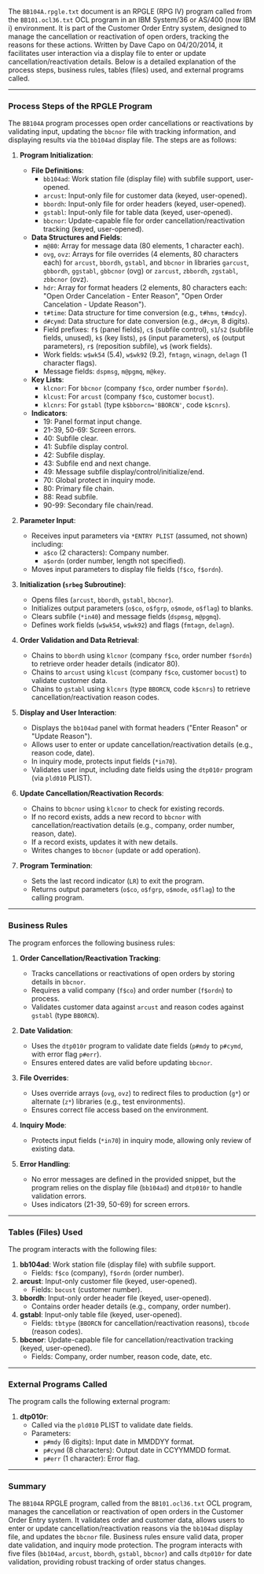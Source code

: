 The `BB104A.rpgle.txt` document is an RPGLE (RPG IV) program called from the `BB101.ocl36.txt` OCL program in an IBM System/36 or AS/400 (now IBM i) environment. It is part of the Customer Order Entry system, designed to manage the cancellation or reactivation of open orders, tracking the reasons for these actions. Written by Dave Capo on 04/20/2014, it facilitates user interaction via a display file to enter or update cancellation/reactivation details. Below is a detailed explanation of the process steps, business rules, tables (files) used, and external programs called.

---

### Process Steps of the RPGLE Program

The `BB104A` program processes open order cancellations or reactivations by validating input, updating the `bbcnor` file with tracking information, and displaying results via the `bb104ad` display file. The steps are as follows:

1. **Program Initialization**:
   - **File Definitions**:
     - `bb104ad`: Work station file (display file) with subfile support, user-opened.
     - `arcust`: Input-only file for customer data (keyed, user-opened).
     - `bbordh`: Input-only file for order headers (keyed, user-opened).
     - `gstabl`: Input-only file for table data (keyed, user-opened).
     - `bbcnor`: Update-capable file for order cancellation/reactivation tracking (keyed, user-opened).
   - **Data Structures and Fields**:
     - `m@80`: Array for message data (80 elements, 1 character each).
     - `ovg`, `ovz`: Arrays for file overrides (4 elements, 80 characters each) for `arcust`, `bbordh`, `gstabl`, and `bbcnor` in libraries `garcust`, `gbbordh`, `ggstabl`, `gbbcnor` (ovg) or `zarcust`, `zbbordh`, `zgstabl`, `zbbcnor` (ovz).
     - `hdr`: Array for format headers (2 elements, 80 characters each: "Open Order Cancelation - Enter Reason", "Open Order Cancelation - Update Reason").
     - `t#time`: Data structure for time conversion (e.g., `t#hms`, `t#mdcy`).
     - `d#cymd`: Data structure for date conversion (e.g., `d#cym`, 8 digits).
     - Field prefixes: `f$` (panel fields), `c$` (subfile control), `s1`/`s2` (subfile fields, unused), `k$` (key lists), `p$` (input parameters), `o$` (output parameters), `r$` (reposition subfile), `w$` (work fields).
     - Work fields: `w$wk54` (5.4), `w$wk92` (9.2), `fmtagn`, `winagn`, `delagn` (1 character flags).
     - Message fields: `dspmsg`, `m@pgmq`, `m@key`.
   - **Key Lists**:
     - `klcnor`: For `bbcnor` (company `f$co`, order number `f$ordn`).
     - `klcust`: For `arcust` (company `f$co`, customer `bocust`).
     - `klcnrs`: For `gstabl` (type `k$bborcn='BBORCN'`, code `k$cnrs`).
   - **Indicators**:
     - 19: Panel format input change.
     - 21-39, 50-69: Screen errors.
     - 40: Subfile clear.
     - 41: Subfile display control.
     - 42: Subfile display.
     - 43: Subfile end and next change.
     - 49: Message subfile display/control/initialize/end.
     - 70: Global protect in inquiry mode.
     - 80: Primary file chain.
     - 88: Read subfile.
     - 90-99: Secondary file chain/read.

2. **Parameter Input**:
   - Receives input parameters via `*ENTRY PLIST` (assumed, not shown) including:
     - `a$co` (2 characters): Company number.
     - `a$ordn` (order number, length not specified).
   - Moves input parameters to display file fields (`f$co`, `f$ordn`).

3. **Initialization (`srbeg` Subroutine)**:
   - Opens files (`arcust`, `bbordh`, `gstabl`, `bbcnor`).
   - Initializes output parameters (`o$co`, `o$fgrp`, `o$mode`, `o$flag`) to blanks.
   - Clears subfile (`*in40`) and message fields (`dspmsg`, `m@pgmq`).
   - Defines work fields (`w$wk54`, `w$wk92`) and flags (`fmtagn`, `delagn`).

4. **Order Validation and Data Retrieval**:
   - Chains to `bbordh` using `klcnor` (company `f$co`, order number `f$ordn`) to retrieve order header details (indicator 80).
   - Chains to `arcust` using `klcust` (company `f$co`, customer `bocust`) to validate customer data.
   - Chains to `gstabl` using `klcnrs` (type `BBORCN`, code `k$cnrs`) to retrieve cancellation/reactivation reason codes.

5. **Display and User Interaction**:
   - Displays the `bb104ad` panel with format headers ("Enter Reason" or "Update Reason").
   - Allows user to enter or update cancellation/reactivation details (e.g., reason code, date).
   - In inquiry mode, protects input fields (`*in70`).
   - Validates user input, including date fields using the `dtp010r` program (via `pld010` PLIST).

6. **Update Cancellation/Reactivation Records**:
   - Chains to `bbcnor` using `klcnor` to check for existing records.
   - If no record exists, adds a new record to `bbcnor` with cancellation/reactivation details (e.g., company, order number, reason, date).
   - If a record exists, updates it with new details.
   - Writes changes to `bbcnor` (update or add operation).

7. **Program Termination**:
   - Sets the last record indicator (`LR`) to exit the program.
   - Returns output parameters (`o$co`, `o$fgrp`, `o$mode`, `o$flag`) to the calling program.

---

### Business Rules

The program enforces the following business rules:

1. **Order Cancellation/Reactivation Tracking**:
   - Tracks cancellations or reactivations of open orders by storing details in `bbcnor`.
   - Requires a valid company (`f$co`) and order number (`f$ordn`) to process.
   - Validates customer data against `arcust` and reason codes against `gstabl` (type `BBORCN`).

2. **Date Validation**:
   - Uses the `dtp010r` program to validate date fields (`p#mdy` to `p#cymd`, with error flag `p#err`).
   - Ensures entered dates are valid before updating `bbcnor`.

3. **File Overrides**:
   - Uses override arrays (`ovg`, `ovz`) to redirect files to production (`g*`) or alternate (`z*`) libraries (e.g., test environments).
   - Ensures correct file access based on the environment.

4. **Inquiry Mode**:
   - Protects input fields (`*in70`) in inquiry mode, allowing only review of existing data.

5. **Error Handling**:
   - No error messages are defined in the provided snippet, but the program relies on the display file (`bb104ad`) and `dtp010r` to handle validation errors.
   - Uses indicators (21-39, 50-69) for screen errors.

---

### Tables (Files) Used

The program interacts with the following files:

1. **bb104ad**: Work station file (display file) with subfile support.
   - Fields: `f$co` (company), `f$ordn` (order number).
2. **arcust**: Input-only customer file (keyed, user-opened).
   - Fields: `bocust` (customer number).
3. **bbordh**: Input-only order header file (keyed, user-opened).
   - Contains order header details (e.g., company, order number).
4. **gstabl**: Input-only table file (keyed, user-opened).
   - Fields: `tbtype` (`BBORCN` for cancellation/reactivation reasons), `tbcode` (reason codes).
5. **bbcnor**: Update-capable file for cancellation/reactivation tracking (keyed, user-opened).
   - Fields: Company, order number, reason code, date, etc.

---

### External Programs Called

The program calls the following external program:

1. **dtp010r**:
   - Called via the `pld010` PLIST to validate date fields.
   - Parameters:
     - `p#mdy` (6 digits): Input date in MMDDYY format.
     - `p#cymd` (8 characters): Output date in CCYYMMDD format.
     - `p#err` (1 character): Error flag.

---

### Summary

The `BB104A` RPGLE program, called from the `BB101.ocl36.txt` OCL program, manages the cancellation or reactivation of open orders in the Customer Order Entry system. It validates order and customer data, allows users to enter or update cancellation/reactivation reasons via the `bb104ad` display file, and updates the `bbcnor` file. Business rules ensure valid data, proper date validation, and inquiry mode protection. The program interacts with five files (`bb104ad`, `arcust`, `bbordh`, `gstabl`, `bbcnor`) and calls `dtp010r` for date validation, providing robust tracking of order status changes.